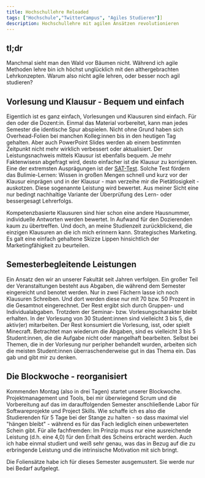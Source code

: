 ```yaml
---
title: Hochschullehre Reloaded
tags: ["Hochschule","TwitterCampus", "Agiles Studieren"]] 
description: Hochschullehre mit agilen Ansätzen revolutionieren
---
```


## tl;dr

Manchmal sieht man den Wald vor Bäumen nicht. Während ich agile Methoden lehre bin ich höchst unglücklich mit den althergebrachten Lehrkonzepten. Warum also nicht agile lehren, oder besser noch agil studieren? 

## Vorlesung und Klausur - Bequem und einfach

Eigentlich ist es ganz einfach, Vorlesungen und Klausuren sind einfach. Für den oder die Dozent:in. Einmal das Material vorbereitet, kann man jedes Semester die identische Spur abspielen. Nicht ohne Grund haben sich Overhead-Folien bei manchen Kolleg:innen bis in den heutigen Tag gehalten. Aber auch PowerPoint Slides werden ab einem bestimmten Zeitpunkt nicht mehr wirklich verbessert oder aktualisiert. Der Leistungsnachweis mittels Klausur ist ebenfalls bequem. Je mehr Faktenwisesn abgefragt wird, desto einfacher ist die Klausur zu korrigieren. Eine der extremsten Ausprägungen ist der [SAT-Test](https://de.wikipedia.org/wiki/SAT_(Test)). Solche Test fördern das Bulimie-Lernen: Wissen in großen Mengen schnell und kurz vor der Klausur einprägen und in der Klausur - man verzeihe mir die Pietätlosigkeit - auskotzen. Diese sogenannte Leistung wird bewertet. Aus meiner Sicht eine nur bedingt nachhaltige Variante der Überprüfung des Lern- oder bessergesagt Lehrerfolgs. 

Kompetenzbasierte Klausuren sind hier schon eine andere Hausnummer, individuelle Antworten werden bewertet. In Aufwand für den Dozierenden kaum zu übertreffen. Und doch, an meine Studienzeit zurückblickend, die einzigen Klausuren an die ich mich erinnern kann. Strategisches Marketing. Es galt eine einfach gehaltene Skizze Lippen hinsichtlich der Marketingfähigkeit zu beurteilen.

## Semesterbegleitende Leistungen

Ein Ansatz den wir an unserer Fakultät seit Jahren verfolgen. Ein großer Teil der Veranstaltungen besteht aus Abgaben, die während dem Semester eingereicht und benotet werden. Nur in zwei Fächern lasse ich noch Klausuren Schreiben. Und dort werden diese nur mit 70 bzw. 50 Prozent in die Gesamtnot eingerechnet. Der Rest ergibt sich durch Gruppen- und Individualabgaben. Trotzdem der Seminar- bzw. Vorlesungscharakter bleibt erhalten. In der Vorlesung von 30 Student:innen sind vielleicht 3 bis 5, die aktiv(er) mitarbeiten. Der Rest konsumiert die Vorlesung, isst, oder spielt Minecraft. Betrachtet man wiederum die Abgaben, sind es vielleicht 3 bis 5 Student:innen, die die Aufgabe nicht oder mangelhaft bearbeiten. Selbst bei Themen, die in der Vorlesung nur peripher behandelt wurden, arbeiten sich die meisten Student:innen überraschenderweise gut in das Thema ein. Das gab und gibt mir zu denken. 

## Die Blockwoche - reorganisiert 

Kommenden Montag (also in drei Tagen) startet unserer Blockwoche. Projektmanagement und Tools, bei mir überwiegend Scrum und die Vorbereitung auf das im darauffolgenden Semester anschließende Labor für Softwareprojekte und Project Skills. Wie schaffe ich es also die Studierenden für 5 Tage bei der Stange zu halten - so dass maximal viel "hängen bleibt" - während es für das Fach lediglich einen unbewerteten Schein gibt. Für alle fachfremden: Im Prinzip muss nur eine ausreichende Leistung (d.h. eine 4,0) für den Erhalt des Scheins erbracht werden. Auch ich habe einmal studiert und weiß sehr genau, was das in Bezug auf die zu erbringende Leistung und die intrinsische Motivation mit sich bringt. 

Die Foliensätze habe ich für dieses Semester ausgemustert. Sie werde nur bei Bedarf aufgelegt. 

